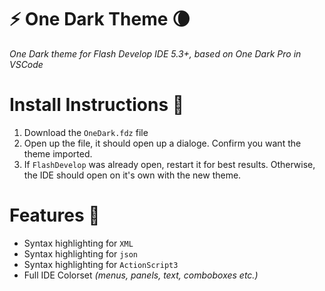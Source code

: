 # ⚡ One Dark Theme 🌘

_One Dark theme for Flash Develop IDE 5.3+, based on One Dark Pro in VSCode_

# Install Instructions 🔽

1. Download the `OneDark.fdz` file
2. Open up the file, it should open up a dialoge. Confirm you want the theme imported.
3. If `FlashDevelop` was already open, restart it for best results. Otherwise, the IDE should open on it's own with the new theme.

# Features 🌟

- Syntax highlighting for `XML`
- Syntax highlighting for `json`
- Syntax highlighting for `ActionScript3`
- Full IDE Colorset *(menus, panels, text, comboboxes etc.)*
